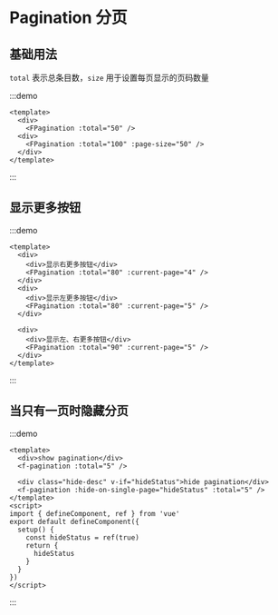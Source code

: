 # Pagination 分页

## 基础用法

`total` 表示总条目数，`size` 用于设置每页显示的页码数量

:::demo

```vue
<template>
  <div>
    <FPagination :total="50" />
  <div>
    <FPagination :total="100" :page-size="50" />
  </div>
</template>
```

:::

## 显示更多按钮

:::demo

```vue
<template>
  <div>
    <div>显示右更多按钮</div>
    <FPagination :total="80" :current-page="4" />
  </div>
  <div>
    <div>显示左更多按钮</div>
    <FPagination :total="80" :current-page="5" />
  </div>

  <div>
    <div>显示左、右更多按钮</div>
    <FPagination :total="90" :current-page="5" />
  </div>
</template>
```

:::

## 当只有一页时隐藏分页

:::demo

```vue
<template>
  <div>show pagination</div>
  <f-pagination :total="5" />

  <div class="hide-desc" v-if="hideStatus">hide pagination</div>
  <f-pagination :hide-on-single-page="hideStatus" :total="5" />
</template>
<script>
import { defineComponent, ref } from 'vue'
export default defineComponent({
  setup() {
    const hideStatus = ref(true)
    return {
      hideStatus
    }
  }
})
</script>
```

:::

<style>

.vp-doc ul, .vp-doc ol{
  padding:0 6px !important;
}

.vp-doc li + li{
  margin-top: 0 !important;
}

div{
  margin-bottom:10px;

  &.hide-desc{
    margin-top:20px;
  }
}
</style>
